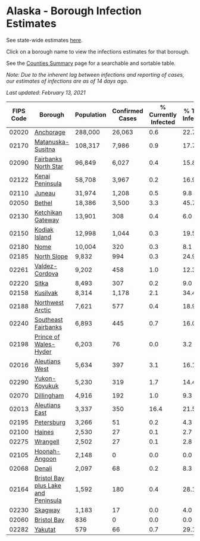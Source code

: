 # Alaska - Borough Infection Estimates

See state-wide estimates [here](/infections/us-ak).

Click on a borough name to view the infections estimates for that borough.

See the [Counties Summary](/infections/summary-counties) page for a searchable and sortable table.

*Note: Due to the inherent lag between infections and reporting of cases, our estimates of infections are as of 14 days ago.*

*Last updated: February 13, 2021*

|   FIPS Code |                                                                    Borough |   Population |   Confirmed Cases |   % Currently Infected |   % Total Infected |
|-------------|----------------------------------------------------------------------------|--------------|-------------------|------------------------|--------------------|
|       02020 |                                                     [Anchorage](anchorage) |      288,000 |            26,063 |                    0.6 |               22.7 |
|       02170 |                                     [Matanuska-Susitna](matanuska-susitna) |      108,317 |             7,986 |                    0.9 |               17.7 |
|       02090 |                               [Fairbanks North Star](fairbanks-north-star) |       96,849 |             6,027 |                    0.4 |               15.8 |
|       02122 |                                         [Kenai Peninsula](kenai-peninsula) |       58,708 |             3,967 |                    0.2 |               16.9 |
|       02110 |                                                           [Juneau](juneau) |       31,974 |             1,208 |                    0.5 |                9.8 |
|       02050 |                                                           [Bethel](bethel) |       18,386 |             3,500 |                    3.3 |               45.7 |
|       02130 |                                     [Ketchikan Gateway](ketchikan-gateway) |       13,901 |               308 |                    0.4 |                6.0 |
|       02150 |                                             [Kodiak Island](kodiak-island) |       12,998 |             1,044 |                    0.3 |               19.5 |
|       02180 |                                                               [Nome](nome) |       10,004 |               320 |                    0.3 |                8.1 |
|       02185 |                                                 [North Slope](north-slope) |        9,832 |               994 |                    0.3 |               24.9 |
|       02261 |                                           [Valdez-Cordova](valdez-cordova) |        9,202 |               458 |                    1.0 |               12.3 |
|       02220 |                                                             [Sitka](sitka) |        8,493 |               307 |                    0.2 |                9.0 |
|       02158 |                                                       [Kusilvak](kusilvak) |        8,314 |             1,178 |                    2.1 |               34.4 |
|       02188 |                                       [Northwest Arctic](northwest-arctic) |        7,621 |               577 |                    0.4 |               18.9 |
|       02240 |                                 [Southeast Fairbanks](southeast-fairbanks) |        6,893 |               445 |                    0.7 |               16.0 |
|       02198 |                             [Prince of Wales-Hyder](prince-of-wales-hyder) |        6,203 |                76 |                    0.0 |                3.2 |
|       02016 |                                           [Aleutians West](aleutians-west) |        5,634 |               397 |                    3.1 |               16.1 |
|       02290 |                                             [Yukon-Koyukuk](yukon-koyukuk) |        5,230 |               319 |                    1.7 |               14.4 |
|       02070 |                                                   [Dillingham](dillingham) |        4,916 |               192 |                    1.0 |                9.3 |
|       02013 |                                           [Aleutians East](aleutians-east) |        3,337 |               350 |                   16.4 |               21.5 |
|       02195 |                                                   [Petersburg](petersburg) |        3,266 |                51 |                    0.2 |                4.3 |
|       02100 |                                                           [Haines](haines) |        2,530 |                27 |                    0.1 |                2.7 |
|       02275 |                                                       [Wrangell](wrangell) |        2,502 |                27 |                    0.1 |                2.8 |
|       02105 |                                             [Hoonah-Angoon](hoonah-angoon) |        2,148 |                 0 |                    0.0 |                0.0 |
|       02068 |                                                           [Denali](denali) |        2,097 |                68 |                    0.2 |                8.3 |
|       02164 | [Bristol Bay plus Lake and Peninsula](bristol-bay-plus-lake-and-peninsula) |        1,592 |               180 |                    0.4 |               28.1 |
|       02230 |                                                         [Skagway](skagway) |        1,183 |                17 |                    0.0 |                4.0 |
|       02060 |                                                 [Bristol Bay](bristol-bay) |          836 |                 0 |                    0.0 |                0.0 |
|       02282 |                                                         [Yakutat](yakutat) |          579 |                66 |                    0.7 |               29.1 |